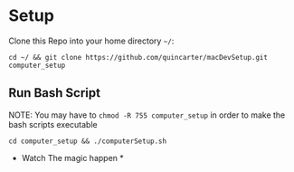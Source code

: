 # Setup

Clone this Repo into your home directory `~/`:

`cd ~/ && git clone https://github.com/quincarter/macDevSetup.git computer_setup`

## Run Bash Script

NOTE: You may have to `chmod -R 755 computer_setup` in order to make the bash scripts executable

`cd computer_setup && ./computerSetup.sh`

* Watch The magic happen *
